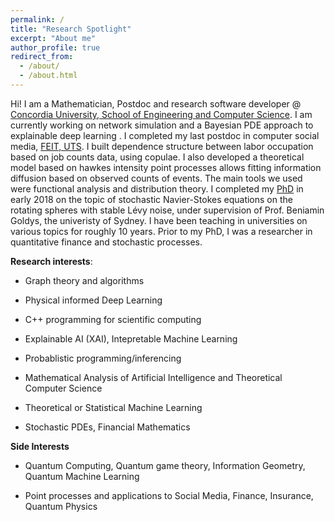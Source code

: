 ```yaml
---
permalink: /
title: "Research Spotlight"
excerpt: "About me"
author_profile: true
redirect_from: 
  - /about/
  - /about.html
---
```


Hi! I am a Mathematician, Postdoc and research software developer @ [Concordia University, School of Engineering and Computer Science](https://www.concordia.ca/ginacody.html). I am currently working on network simulation and 
a Bayesian PDE approach to explainable deep learning . I completed my last postdoc in computer social media, [FEIT, UTS](https://www.uts.edu.au/staff/leanne.dong). I built dependence structure between labor occupation based on job counts data,  using copulae. I also developed a theoretical model based on hawkes intensity point processes allows fitting information diffusion based on observed counts of events. The main tools we used were functional analysis and distribution theory. I completed my [PhD](https://www.maths.usyd.edu.au/ut/people?who=LJ_Dong) in early 2018 on the topic of stochastic Navier-Stokes equations on the rotating spheres with stable Lévy noise, under supervision of Prof. Beniamin Goldys, the univeristy of Sydney. I have been teaching in universities on various topics for roughly 10 years. Prior to my PhD, I was a researcher in quantitative finance and stochastic processes.

**Research interests**: 

* Graph theory and algorithms

* Physical informed Deep Learning

* C++ programming for scientific computing

* Explainable AI (XAI), Intepretable Machine Learning

* Probablistic programming/inferencing

* Mathematical Analysis of Artificial Intelligence and Theoretical Computer Science

* Theoretical or Statistical Machine Learning

* Stochastic PDEs, Financial Mathematics

**Side Interests**

* Quantum Computing, Quantum game theory, Information Geometry, Quantum Machine Learning

* Point processes and applications to Social Media, Finance, Insurance, Quantum Physics



